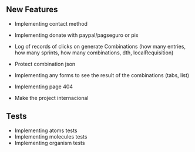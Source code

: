 ## New Features

- Implementing contact method
- Implementing donate with paypal/pagseguro or pix

- Log of records of clicks on generate Combinations (how many entries, how many sprints, how many combinations, dth, localRequisition)
- Protect combination json

- Implementing any forms to see the result of the combinations (tabs, list)
- Implementing page 404
- Make the project internacional

## Tests

- Implementing atoms tests
- Implementing molecules tests
- Implementing organism tests
